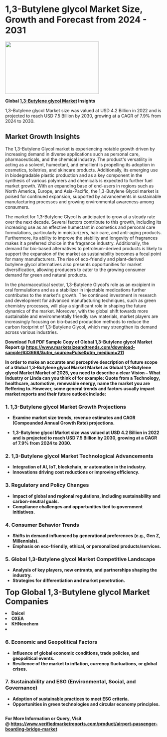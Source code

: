 <H1>1,3-Butylene glycol Market Size, Growth and Forecast from 2024 - 2031</H1><img class="aligncenter size-medium wp-image-584254" src="https://thirdeyenews.in/wp-content/uploads/2024/09/Global-Market-Research-300x168.jpeg" alt="" width="300" height="168" /><p><strong>Global&nbsp;<a href="https://www.marketsizeandtrends.com/download-sample/633668/&amp;utm_source=Pulse&amp;utm_medium=211">1,3-Butylene glycol Market</a> Insights</strong></p><p>1,3-Butylene glycol Market size was valued at USD 4.2 Billion in 2022 and is projected to reach USD 7.5 Billion by 2030, growing at a CAGR of 7.9% from 2024 to 2030.</p><p><h2>Market Growth Insights</h2> <p>The 1,3-Butylene Glycol market is experiencing notable growth driven by increasing demand in diverse applications such as personal care, pharmaceuticals, and the chemical industry. The product's versatility in acting as a solvent, humectant, and emollient is propelling its adoption in cosmetics, toiletries, and skincare products. Additionally, its emerging use in biodegradable plastic production and as a key component in the synthesis of various polymers and chemicals is expected to further fuel market growth. With an expanding base of end-users in regions such as North America, Europe, and Asia-Pacific, the 1,3-Butylene Glycol market is poised for continued expansion, supported by advancements in sustainable manufacturing processes and growing environmental awareness among consumers.</p> <p><strong></strong></p> <p>The market for 1,3-Butylene Glycol is anticipated to grow at a steady rate over the next decade. Several factors contribute to this growth, including its increasing use as an effective humectant in cosmetics and personal care formulations, particularly in moisturizers, hair care, and anti-aging products. Furthermore, its ability to improve the stability and longevity of fragrances makes it a preferred choice in the fragrance industry. Additionally, the demand for bio-based alternatives to petroleum-derived products is likely to support the expansion of the market as sustainability becomes a focal point for many manufacturers. The rise of eco-friendly and plant-derived butylene glycol alternatives also presents opportunities for market diversification, allowing producers to cater to the growing consumer demand for green and natural products.</p> <p>In the pharmaceutical sector, 1,3-Butylene Glycol’s role as an excipient in oral formulations and as a stabilizer in injectable medications further contributes to the market's growth. The continued investment in research and development for advanced manufacturing techniques, such as green chemistry processes, will play a significant role in shaping the future dynamics of the market. Moreover, with the global shift towards more sustainable and environmentally friendly raw materials, market players are increasingly focusing on bio-based production methods to reduce the carbon footprint of 1,3-Butylene Glycol, which may strengthen its demand across various industries.</p> <p><strong></p><p><span class=""><strong>Download Full PDF Sample Copy of Global 1,3-Butylene glycol Market Report</strong> @ <a href="https://www.marketsizeandtrends.com/download-sample/633668/&amp;utm_source=Pulse&amp;utm_medium=211" target="_blank">https://www.marketsizeandtrends.com/download-sample/633668/&amp;utm_source=Pulse&amp;utm_medium=211</a></span></p><p>In order to make an accurate and perceptive description of future scope of a Global&nbsp;1,3-Butylene glycol Market Market as Global&nbsp;1,3-Butylene glycol Market Market of 2025, you need to describe a clear Vision &ndash; What Industry or Linda can you think of for example: Quote from a Technology, healthcare, automotive, renewable energy, name the market you are Reffering to. However, some general trends and factors usually impact market reports and their future outlook include:</p><h3>1.&nbsp;<strong>1,3-Butylene glycol Market Growth Projections</strong></h3><ul><li>Examine market size trends, revenue estimates and CAGR (Compounded Annual Growth Rate) projections.</li><li><p>1,3-Butylene glycol Market size was valued at USD 4.2 Billion in 2022 and is projected to reach USD 7.5 Billion by 2030, growing at a CAGR of 7.9% from 2024 to 2030.</p></li></ul><h3>2.&nbsp;<strong>1,3-Butylene glycol Market Technological Advancements</strong></h3><ul><li>Integration of AI, IoT, blockchain, or automation in the industry.</li><li>Innovations driving cost reductions or improving efficiency.</li></ul><h3>3.&nbsp;<strong>Regulatory and Policy Changes</strong></h3><ul><li>Impact of global and regional regulations, including sustainability and carbon-neutral goals.</li><li>Compliance challenges and opportunities tied to government initiatives.</li></ul><h3>4.&nbsp;<strong>Consumer Behavior Trends</strong></h3><ul><li>Shifts in demand influenced by generational preferences (e.g., Gen Z, Millennials).</li><li>Emphasis on eco-friendly, ethical, or personalized products/services.</li></ul><h3>5.&nbsp;<strong>Global 1,3-Butylene glycol Market Competitive Landscape</strong></h3><ul><li>Analysis of key players, new entrants, and partnerships shaping the industry.</li><li>Strategies for differentiation and market penetration.</li></ul><p data-pm-slice="1 1 []"><span style="color: inherit; font-family: inherit; font-size: 25px;">Top Global 1,3-Butylene glycol Market Companies</span></p><div class="" data-test-id=""><p><li>Daicel</li><li> OXEA</li><li> KHNeochem</li><li> </li></p></div><h3>6.&nbsp;<strong>Economic and Geopolitical Factors</strong></h3><ul><li>Influence of global economic conditions, trade policies, and geopolitical events.</li><li>Resilience of the market to inflation, currency fluctuations, or global crises.</li></ul><h3>7.&nbsp;<strong>Sustainability and ESG (Environmental, Social, and Governance)</strong></h3><ul><li>Adoption of sustainable practices to meet ESG criteria.</li><li>Opportunities in green technologies and circular economy principles.</li></ul><h2><strong style="font-size: 14px;">For More Information or Query, Visit @&nbsp;</strong><a style="background-color: #ffffff; font-size: 14px;" href="https://www.marketsizeandtrends.com/report/1-3-butylene-glycol-market/" target="_blank">https://www.verifiedmarketreports.com/product/airport-passenger-boarding-bridge-market</a></h2>
